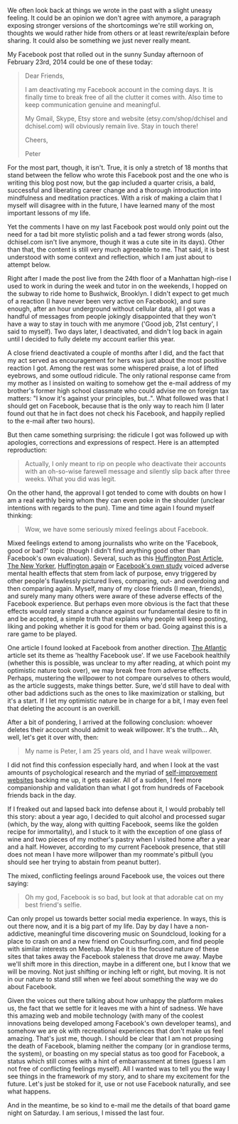 We often look back at things we wrote in the past with a slight uneasy feeling. It could be an opinion we don't agree with anymore, a paragraph exposing stronger versions of the shortcomings we're still working on, thoughts we would rather hide from others or at least rewrite/explain before sharing. It could also be something we just never really meant.

My Facebook post that rolled out in the sunny Sunday afternoon of February 23rd, 2014 could be one of these today:

> Dear Friends,
>
> I am deactivating my Facebook account in the coming days. It is finally time to break free of all the clutter it comes with. Also time to keep communication genuine and meaningful.
>
> My Gmail, Skype, Etsy store and website (etsy.com/shop/dchisel and dchisel.com) will obviously remain live. Stay in touch there!
>
> Cheers,
>
> Peter

For the most part, though, it isn't. True, it is only a stretch of 18 months that stand between the fellow who wrote this Facebook post and the one who is writing this blog post now, but the gap included a quarter crisis, a bald, successful and liberating career change and a thorough introduction into mindfulness and meditation practices. With a risk of making a claim that I myself will disagree with in the future, I have learned many of the most important lessons of my life.

Yet the comments I have on my last Facebook post would only point out the need for a tad bit more stylistic polish and a tad fewer strong words (also, dchisel.com isn't live anymore, though it was a cute site in its days). Other than that, the content is still very much agreeable to me. That said, it is best understood with some context and reflection, which I am just about to attempt below.

Right after I made the post live from the 24th floor of a Manhattan high-rise I used to work in during the week and tutor in on the weekends, I hopped on the subway to ride home to Bushwick, Brooklyn. I didn't expect to get much of a reaction (I have never been very active on Facebook), and sure enough, after an hour underground without cellular data, all I got was a handful of messages from people jokingly disappointed that they won't have a way to stay in touch with me anymore ('Good job, 21st century', I said to myself). Two days later, I deactivated, and didn't log back in again until I decided to fully delete my account earlier this year.

A close friend deactivated a couple of months after I did, and the fact that my act served as encouragement for hers was just about the most positive reaction I got. Among the rest was some whispered praise, a lot of lifted eyebrows, and some outloud ridicule. The only rational response came from my mother as I insisted on waiting to somehow get the e-mail address of my brother's former high school classmate who could advise me on foreign tax matters: "I know it's against your principles, but..". What followed was that I should get on Facebook, because that is the only way to reach him (I later found out that he in fact does not check his Facebook, and happily replied to the e-mail after two hours).

But then came something surprising: the ridicule I got was followed up with apologies, corrections and expressions of respect. Here is an attempted reproduction:

> Actually, I only meant to rip on people who deactivate their accounts with an oh-so-wise farewell message and silently slip back after three weeks. What you did was legit. 

On the other hand, the approval I got tended to come with doubts on how I am a real earthly being whom they can even poke in the shoulder (unclear intentions with regards to the pun). Time and time again I found myself thinking:

> Wow, we have some seriously mixed feelings about Facebook.

Mixed feelings extend to among journalists who write on the 'Facebook, good or bad?' topic (though I didn't find anything good other than Facebook's own evaluation). Several, such as this [Huffington Post Article](http://www.huffingtonpost.com/2014/07/17/facebook-study_n_5595890.html), [The New Yorker](http://www.newyorker.com/tech/elements/how-facebook-makes-us-unhappy), [Huffington again](http://www.huffingtonpost.com/2013/01/22/facebook-study-envy_n_2526549.html) or [Facebook's own study](http://www.huffingtonpost.com/2014/06/29/facebook-experiment-psychological_n_5540018.html) voiced adverse mental health effects that stem from lack of purpose, envy triggered by other people's flawlessly pictured lives, comparing, out- and overdoing and then comparing again. Myself, many of my close friends (I mean, friends), and surely many many others were aware of these adverse effects of the Facebook experience. But perhaps even more obvious is the fact that these effects would rarely stand a chance against our fundamental desire to fit in and be accepted, a simple truth that explains why people will keep posting, liking and poking whether it is good for them or bad. Going against this is a rare game to be played.

One article I found looked at Facebook from another direction. [The Atlantic](http://www.theatlantic.com/health/archive/2015/04/ways-to-use-facebook-without-feeling-depressed/389916/) article set its theme as 'healthy Facebook use'. If we use Facebook healthily (whether this is possible, was unclear to my after reading, at which point my optimistic nature took over), we may break free from adverse effects. Perhaps, mustering the willpower to not compare ourselves to others would, as the article suggests, make things better. Sure, we'd still have to deal with other bad addictions such as the ones to like maximization or stalking, but it's a start. If I let my optimistic nature be in charge for a bit, I may even feel that deleting the account is an overkill.

After a bit of pondering, I arrived at the following conclusion: whoever deletes their account should admit to weak willpower. It's the truth... Ah, well, let's get it over with, then:

> My name is Peter, I am 25 years old, and I have weak willpower.

I did not find this confession especially hard, and when I look at the vast amounts of psychological research and the myriad of [self-improvement websites](http://fiercegentleman.com/science-of-behavior-change/) backing me up, it gets easier. All of a sudden, I feel more companionship and validation than what I got from hundreds of Facebook friends back in the day.

If I freaked out and lapsed back into defense about it, I would probably tell this story: about a year ago, I decided to quit alcohol and processed sugar (which, by the way, along with quitting Facebook, seems like the golden recipe for immortality), and I stuck to it with the exception of one glass of wine and two pieces of my mother's pastry when I visited home after a year and a half. However, according to my current Facebook presence, that still does not mean I have more willpower than my roommate's pitbull (you should see her trying to abstain from peanut butter).

The mixed, conflicting feelings around Facebook use, the voices out there saying:

> Oh my god, Facebook is so bad, but look at that adorable cat on my best friend's selfie. 

Can only propel us towards better social media experience. In ways, this is out there now, and it is a big part of my life. Day by day I have a non-addictive, meaningful time discovering music on Soundcloud, looking for a place to crash on and a new friend on Couchsurfing.com, and find people with similar interests on Meetup. Maybe it is the focused nature of these sites that takes away the Facebook staleness that drove me away. Maybe we'll shift more in this direction, maybe in a different one, but I know that we will be moving. Not just shifting or inching left or right, but moving. It is not in our nature to stand still when we feel about something the way we do about Facebook.

Given the voices out there talking about how unhappy the platform makes us, the fact that we settle for it leaves me with a hint of sadness. We have this amazing web and mobile technology (with many of the coolest innovations being developed among Facebook's own developer teams), and somehow we are ok with recreational experiences that don't make us feel amazing. That's just me, though. I should be clear that I am not proposing the death of Facebook, blaming neither the company (or in grandiose terms, the system), or boasting on my special status as too good for Facebook, a status which still comes with a hint of embarrassment at times (guess I am not free of conflicting feelings myself). All I wanted was to tell you the way I see things in the framework of my story, and to share my excitement for the future. Let's just be stoked for it, use or not use Facebook naturally, and see what happens.

And in the meantime, be so kind to e-mail me the details of that board game night on Saturday. I am serious, I missed the last four.